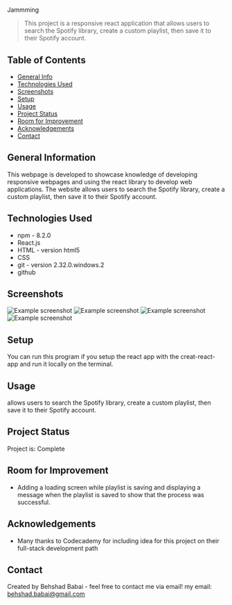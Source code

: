 # 
Jammming
> This project is a responsive react application that allows users to search the Spotify library, create a custom playlist, then save it to their Spotify account.
> <!--Live demo [_here_]().  If you have the project hosted somewhere, include the link here. -->

## Table of Contents
* [General Info](#general-information)
* [Technologies Used](#technologies-used)
* [Screenshots](#screenshots)
* [Setup](#setup)
* [Usage](#usage)
* [Project Status](#project-status)
* [Room for Improvement](#room-for-improvement)
* [Acknowledgements](#acknowledgements)
* [Contact](#contact) 
<!-- * [License](#license) -->


## General Information
This webpage is developed to showcase knowledge of developing responsive webpages and using the react library to develop web applications. The website allows users to search the Spotify library, create a custom playlist, then save it to their Spotify account. 
<!-- You don't have to answer all the questions - just the ones relevant to your project. -->


## Technologies Used
-  npm - 8.2.0
-  React.js
-  HTML - version html5
-  CSS
-  git - version 2.32.0.windows.2
-  github


## Screenshots
![Example screenshot](./resources/img/Screenshot1.png)
![Example screenshot](./resources/img/Screenshot2.png)
![Example screenshot](./resources/img/Screenshot3.png)
![Example screenshot](./resources/img/Screenshot4.png)
<!-- If you have screenshots you'd like to share, include them here. -->


## Setup
You can run this program if you setup the react app with the creat-react-app and run it locally on the terminal.


## Usage
allows users to search the Spotify library, create a custom playlist, then save it to their Spotify account.


## Project Status
Project is: Complete


## Room for Improvement
- Adding a loading screen while playlist is saving and displaying a message when the playlist is saved to show that the process was successful.



## Acknowledgements
- Many thanks to Codecademy for including idea for this project on their full-stack development path 


## Contact
Created by Behshad Babai - feel free to contact me via email!
my email: behshad.babai@gmail.com


<!-- Optional -->
<!-- ## License -->
<!-- This project is open source and available under the [... License](). -->

<!-- You don't have to include all sections - just the one's relevant to your project -->
